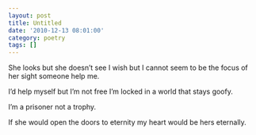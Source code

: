 ```yaml
---
layout: post
title: Untitled
date: '2010-12-13 08:01:00'
category: poetry
tags: []
---
```


She looks but she doesn’t see
I wish but I cannot seem to be
the focus of her sight
someone help me.

I’d help myself
but I’m not free
I’m locked in a world
that stays goofy.

I’m a prisoner
not a trophy.

If she would open
the doors to eternity
my heart would be hers
eternally.
